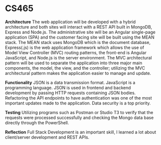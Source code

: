 # CS465
**Architecture**
The web application will be developed with a hybrid architecture and both sites will interact with a REST API built in MongoDB, Express and Node.js. The administrative site will be an Angular single-page application (SPA) and the customer facing site will be built using the MEAN stack. The MEAN stack uses MongoDB which is the document database, Express(.js) is the web application framework which allows the use of Model View Controller (MVC) routing patterns, the front-end is Angular JavaScript, and Node.js is the server environment. The MVC architectural pattern will be used to separate the application into three major main components, the model, the view, and the controller; utilizing the MVC architectural pattern makes the application easier to manage and update. 

**Functionality** 
JSON is a data transmission format. JavaScript is a programming language. JSON is used in frontend and backend development by passing HTTP requests containing JSON bodies.
Refactoring the API endpoints to have authentication was one of the most important updates made to the application. Data security is a top priority. 

**Testing**
Utilizing programs such as Postman or Studio T3 to verify that the requests were processed successfully and checking the Mongo data base directly through the PowerShell. 

**Reflection** 
Full Stack Development is an important skill, I learned a lot about client/server development and  REST APIs.

 



